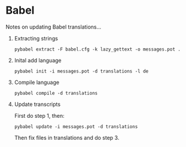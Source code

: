 # Babel

Notes on updating Babel translations...

1. Extracting strings

    ```
    pybabel extract -F babel.cfg -k lazy_gettext -o messages.pot .
    ```

2. Inital add language

    ```
    pybabel init -i messages.pot -d translations -l de
    ```

3. Compile language

    ```
    pybabel compile -d translations
    ```
    
4. Update transcripts

    First do step 1, then:
    ```
    pybabel update -i messages.pot -d translations
    ```
    Then fix files in translations and do step 3.